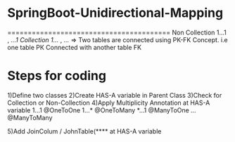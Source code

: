 # SpringBoot-Unidirectional-Mapping
========================================
 Non Collection 1...1 , *...1
 Collection 1...* ,  *...*
 => Two tables are connected using PK-FK Concept.
 i.e one table РК Connected with another table FK

 Steps for coding
===================
1)Define two classes
2)Create HAS-A variable in Parent Class
3)Check for Collection or Non-Collection
4)Apply Multiplicity Annotation at HAS-A variable
    1...1
       @OneToOne
    1...*
       @OneToMany
    *...1
       @ManyToOne
    *...*
       @ManyToMany

5)Add JoinColum / JohnTable(**** at HAS-A variable
